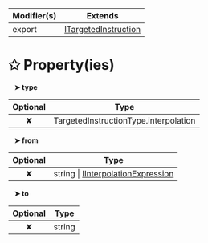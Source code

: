| Modifier(s)                            | Extends                                    |
|----------------------------------------|--------------------------------------------|
| export | [ITargetedInstruction](/runtime/variable/definitions/itargetedinstruction.md) |

# &#10025; Property(ies)

&nbsp;&nbsp; **&#10148; type**

| Optional                           | Type                         |
|:----------------------------------:|------------------------------|
| ✘ | TargetedInstructionType.interpolation |

&nbsp;&nbsp; **&#10148; from**

| Optional                           | Type                         |
|:----------------------------------:|------------------------------|
| ✘ | string &#124; [IInterpolationExpression](/runtime/interface/ast/iinterpolationexpression.md) |

&nbsp;&nbsp; **&#10148; to**

| Optional                           | Type                         |
|:----------------------------------:|------------------------------|
| ✘ | string |